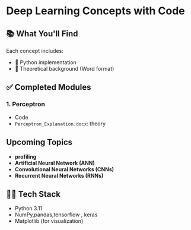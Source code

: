 # Deep Learning Concepts  with Code

## 📚 What You'll Find
Each concept includes:
- 🔢 Python implementation
- 🧠 Theoretical background (Word format)

## ✅ Completed Modules

### 1. Perceptron
-  Code 
- `Perceptron_Explanation.docx`: theory

##  Upcoming Topics
 -  **profiling**
 -  **Artificial Neural Network (ANN)**
 -  **Convolutional Neural Networks (CNNs)**
 -  **Recurrent Neural Networks (RNNs)**

## 🧑‍💻 Tech Stack
- Python 3.11
- NumPy,pandas,tensorflow , keras
- Matplotlib (for visualization)

  
       

